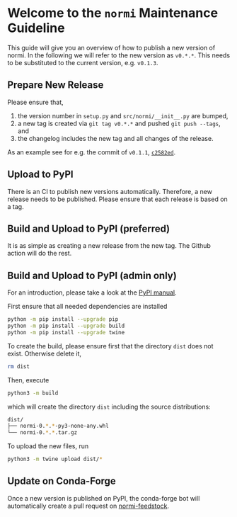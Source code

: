 # Welcome to the `normi` Maintenance Guideline

This guide will give you an overview of how to publish a new version of normi. In the following we will refer to the new version as `v0.*.*`. This needs to be substituted to the current version, e.g. `v0.1.3`.

## Prepare New Release

Please ensure that,

1. the version number in `setup.py` and `src/normi/__init__.py` are bumped,
1. a new tag is created via `git tag v0.*.*` and pushed `git push --tags`, and 
1. the changelog includes the new tag and all changes of the release.

As an example see for e.g. the commit of `v0.1.1`, [`c2582ed`](https://github.com/moldyn/NorMI/commit/c2582ed).

## Upload to PyPI

There is an CI to publish new versions automatically. Therefore, a new release
needs to be published. Please ensure that each release is based on a tag.

## Build and Upload to PyPI (preferred)

It is as simple as creating a new release from the new tag. The Github action
will do the rest.

## Build and Upload to PyPI (admin only)

For an introduction, please take a look at the [PyPI manual](https://packaging.python.org/en/latest/tutorials/packaging-projects/).

First ensure that all needed dependencies are installed
```bash
python -m pip install --upgrade pip
python -m pip install --upgrade build
python -m pip install --upgrade twine
```

To create the build, please ensure first that the directory `dist` does not exist. Otherwise delete it,
```bash
rm dist
```
Then, execute
```bash
python3 -m build
``` 
which will create the directory `dist` including the source distributions:
```bash
dist/
├── normi-0.*.*-py3-none-any.whl
└── normi-0.*.*.tar.gz
```
To upload the new files, run
```bash
python3 -m twine upload dist/*
```

## Update on Conda-Forge
Once a new version is published on PyPI, the conda-forge bot will automatically create a pull request on [normi-feedstock](https://github.com/conda-forge/normi-feedstock).
